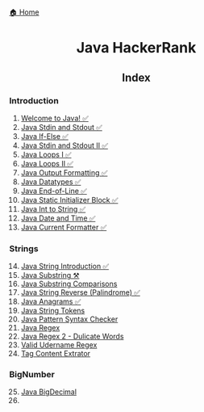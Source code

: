 [🏠 Home](../../../README.md)

<h1 style="text-align: center">Java HackerRank</h1>

<h2 style="text-align: center">Index</h2>


### Introduction
1. [Welcome to Java! ✅](./solved%20problems/1.%20Welcome%20to%20Java.md)
2. [Java Stdin and Stdout  ✅](./solved%20problems/2.%20Java%20Stdin%20and%20Stdout.md)
3. [Java If-Else ✅](./solved%20problems/3.%20Java%20If-Else.md)
4. [Java Stdin and Stdout II ✅](./solved%20problems/4.%20Java%20Stdin%20and%20Stdout%20II.md)
5. [Java Loops I ✅](./solved%20problems/4.%20Java%20Loops.md)
6. [Java Loops II ✅](./solved%20problems/4.%20Java%20Loops.md)
7. [Java Output Formatting ✅](./solved%20problems/6.%20Java%20Output%20Formatting.md)
8. [Java Datatypes ✅](./solved%20problems/7.%20Java%20Datatypes.md)
9. [Java End-of-Line ✅](../solved%20problems/8.%20Java%20End-of-file.md)
10. [Java Static Initializer Block ✅](./solved%20problems/9.%20Java%20Static%20Initializer%20Block.md)
11. [Java Int to String ✅](./solved%20problems/11.%20Java%20Int%20to%20String.md)
12. [Java Date and Time ✅](./solved%20problems/12.%20Java%20Date%20and%20Time.md)
13. [Java Current Formatter ✅](./solved%20problems/13.%20Java%20Currency%20Formatter.md)

### Strings
14. [Java String Introduction ✅](./solved%20problems/14.%20Java%20String%20Introduction.md)
15. [Java Substring ⚒️](./solved%20problems/15.%20Java%20Substring.md)
16. [Java Substring Comparisons](./solved%20problems/16.%20Java%20Substring%20Comparisons.md)
17. [Java String Reverse (Palindrome) ✅](./solved%20problems/17.%20Java%20String%20Reverse.md)
18. [Java Anagrams ✅](./solved%20problems/18.%20Java%20Anagrams.md)
19. [Java String Tokens]()
20. [Java Pattern Syntax Checker]()
21. [Java Regex]()
22. [Java Regex 2 - Dulicate Words]()
23. [Valid Udername Regex]()
24. [Tag Content Extrator]()

### BigNumber
25. [Java BigDecimal]()
26. 
